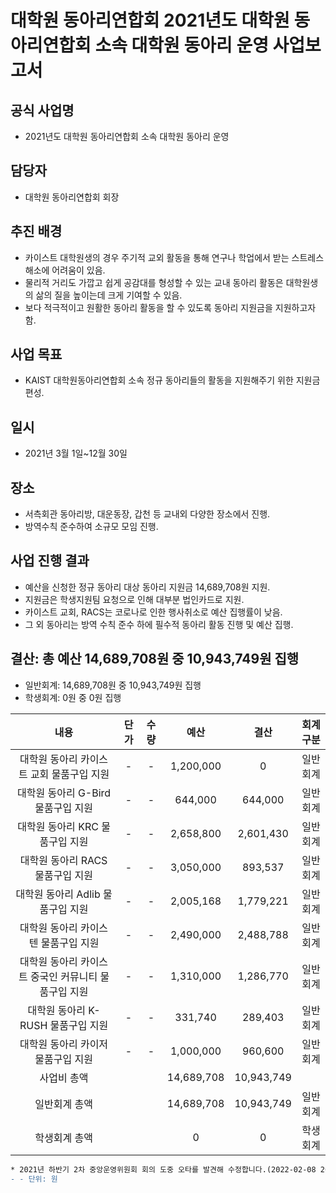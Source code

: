 대학원 동아리연합회 2021년도 대학원 동아리연합회 소속 대학원 동아리 운영 사업보고서
===

## 공식 사업명
- 2021년도 대학원 동아리연합회 소속 대학원 동아리 운영

## 담당자
- 대학원 동아리연합회 회장

## 추진 배경
- 카이스트 대학원생의 경우 주기적 교외 활동을 통해 연구나 학업에서 받는 스트레스 해소에 어려움이 있음.
- 물리적 거리도 가깝고 쉽게 공감대를 형성할 수 있는 교내 동아리 활동은 대학원생의 삶의 질을 높이는데 크게 기여할 수 있음.
- 보다 적극적이고 원활한 동아리 활동을 할 수 있도록 동아리 지원금을 지원하고자 함.

## 사업 목표
- KAIST 대학원동아리연합회 소속 정규 동아리들의 활동을 지원해주기 위한 지원금 편성.

## 일시
- 2021년 3월 1일~12월 30일

## 장소 
- 서측회관 동아리방, 대운동장, 갑천 등 교내외 다양한 장소에서 진행.
- 방역수칙 준수하여 소규모 모임 진행.

## 사업 진행 결과
- 예산을 신청한 정규 동아리 대상 동아리 지원금 14,689,708원 지원.
- 지원금은 학생지원팀 요청으로 인해 대부분 법인카드로 지원.
- 카이스트 교회, RACS는 코로나로 인한 행사취소로 예산 집행률이 낮음.
- 그 외 동아리는 방역 수칙 준수 하에 필수적 동아리 활동 진행 및 예산 집행.

## 결산: 총 예산 14,689,708원 중 10,943,749원 집행 
   - 일반회계:  14,689,708원 중 10,943,749원 집행
   - 학생회계:  0원 중 0원 집행
   
| 내용                            | 단가 | 수량 | 예산         | 결산         | 회계구분 |
|:-------------------------------:|:----:|:----:|:------------:|:------------:|:------:|
| 대학원 동아리 카이스트 교회 물품구입 지원       | -  | -  | 1,200,000  | 0          | 일반회계 |
| 대학원 동아리 G-Bird 물품구입 지원        | -  | -  | 644,000    | 644,000    | 일반회계 |
| 대학원 동아리 KRC 물품구입 지원           | -  | -  | 2,658,800  | 2,601,430  | 일반회계 |
| 대학원 동아리 RACS 물품구입 지원          | -  | -  | 3,050,000  | 893,537    | 일반회계 |
| 대학원 동아리 Adlib 물품구입 지원         | -  | -  | 2,005,168  | 1,779,221  | 일반회계 |
| 대학원 동아리 카이스텐 물품구입 지원          | -  | -  | 2,490,000  | 2,488,788  | 일반회계 |
| 대학원 동아리 카이스트 중국인 커뮤니티 물품구입 지원 | -  | -  | 1,310,000  | 1,286,770  | 일반회계 |
| 대학원 동아리 K-RUSH 물품구입 지원        | -  | -  | 331,740    | 289,403    | 일반회계 |
| 대학원 동아리 카이저 물품구입 지원           | -  | -  | 1,000,000  | 960,600    | 일반회계 |
| 사업비 총액                        |    |    | 14,689,708 | 10,943,749 |      |
| 일반회계 총액                       |    |    | 14,689,708 | 10,943,749 | 일반회계 |
| 학생회계 총액                       |    |    | 0          | 0          | 학생회계 |

```diff
* 2021년 하반기 2차 중앙운영위원회 회의 도중 오타를 발견해 수정합니다.(2022-02-08 20:30) 
- - 단위: 원
```

